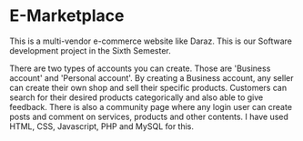 # E-Marketplace

This is a multi-vendor e-commerce website like Daraz. This is our Software development project in the Sixth Semester.

There are two types of accounts you can create. Those are 'Business account' and 'Personal account'. By creating a Business account, any seller can create their own shop and sell their specific products. Customers can search for their desired products categorically and also able to give feedback. There is also a community page where any login user can create posts and comment on services, products and other contents. I have used HTML, CSS, Javascript, PHP and MySQL for this.

